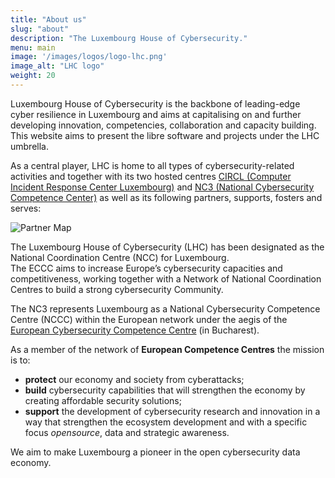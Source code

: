 ```yaml
---
title: "About us"
slug: "about"
description: "The Luxembourg House of Cybersecurity."
menu: main
image: '/images/logos/logo-lhc.png'
image_alt: "LHC logo"
weight: 20
---
```


Luxembourg House of Cybersecurity is the backbone of leading-edge cyber resilience in 
Luxembourg and aims at capitalising on and further developing innovation, competencies, 
collaboration and capacity building.
This website aims to present the libre software and projects under the LHC umbrella.

As a central player, LHC is home to all types of cybersecurity-related activities and 
together with its two hosted centres [CIRCL (Computer Incident Response Center Luxembourg)](https://circl.lu) 
and [NC3 (National Cybersecurity Competence Center)](https://nc3.lu) as well as its 
following partners, supports, fosters and serves:

![Partner Map](/images/partner_map.png)

The Luxembourg House of Cybersecurity (LHC) has been designated as the
National Coordination Centre (NCC) for Luxembourg.  
The ECCC aims to increase Europe’s cybersecurity capacities and
competitiveness, working together with a Network of
National Coordination Centres to build a strong cybersecurity Community.

The NC3 represents Luxembourg as a National Cybersecurity Competence Centre
(NCCC) within the European network under the aegis of the
[European Cybersecurity Competence Centre](https://cybersecurity-centre.europa.eu/index_en)
(in Bucharest).

As a member of the network of __European Competence Centres__ the mission is to:

- __protect__ our economy and society from cyberattacks;
- __build__ cybersecurity capabilities that will strengthen the economy by
  creating affordable security solutions;
- __support__ the development of cybersecurity research and innovation in a
  way that strengthen the ecosystem development and with a specific focus
  _opensource_, data and strategic awareness.

We aim to make Luxembourg a pioneer in the open cybersecurity data economy.
